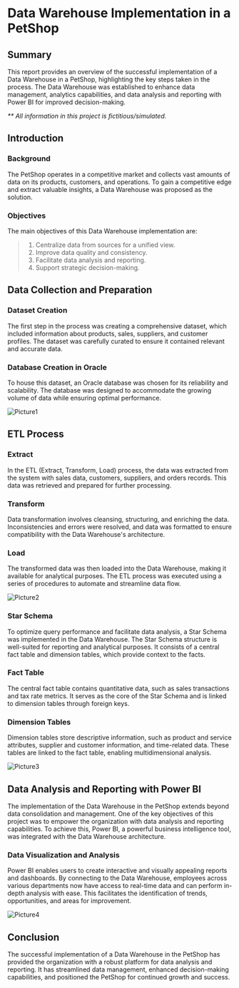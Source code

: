 # Data Warehouse Implementation in a PetShop

## Summary

This report provides an overview of the successful implementation of a Data Warehouse in a PetShop, highlighting the key steps taken in the process. The Data Warehouse was established to enhance data management, analytics capabilities, and data analysis and reporting with Power BI for improved decision-making.

_** All information in this project is fictitious/simulated._

## Introduction

### Background

The PetShop operates in a competitive market and collects vast amounts of data on its products, customers, and operations. To gain a competitive edge and extract valuable insights, a Data Warehouse was proposed as the solution.

### Objectives

The main objectives of this Data Warehouse implementation are:

> 1. Centralize data from sources for a unified view.
> 2. Improve data quality and consistency.
> 3. Facilitate data analysis and reporting.
> 4. Support strategic decision-making.

## Data Collection and Preparation

### Dataset Creation

The first step in the process was creating a comprehensive dataset, which included information about products, sales, suppliers, and customer profiles. The dataset was carefully curated to ensure it contained relevant and accurate data.

### Database Creation in Oracle

To house this dataset, an Oracle database was chosen for its reliability and scalability. The database was designed to accommodate the growing volume of data while ensuring optimal performance.

![Picture1](https://github.com/sivilopes/Data-Warehouse/assets/122314693/a39542f9-809e-4364-b7fd-5d6ddb289672)

## ETL Process

### Extract

In the ETL (Extract, Transform, Load) process, the data was extracted from the system with sales data, customers, suppliers, and orders records. This data was retrieved and prepared for further processing.

### Transform

Data transformation involves cleansing, structuring, and enriching the data. Inconsistencies and errors were resolved, and data was formatted to ensure compatibility with the Data Warehouse's architecture.

### Load

The transformed data was then loaded into the Data Warehouse, making it available for analytical purposes. The ETL process was executed using a series of procedures to automate and streamline data flow.

![Picture2](https://github.com/sivilopes/Data-Warehouse/assets/122314693/2c4a7cac-ecc8-4242-ba47-e3359985c14a)

### Star Schema

To optimize query performance and facilitate data analysis, a Star Schema was implemented in the Data Warehouse. The Star Schema structure is well-suited for reporting and analytical purposes. It consists of a central fact table and dimension tables, which provide context to the facts.

### Fact Table

The central fact table contains quantitative data, such as sales transactions and tax rate metrics. It serves as the core of the Star Schema and is linked to dimension tables through foreign keys.

### Dimension Tables

Dimension tables store descriptive information, such as product and service attributes, supplier and customer information, and time-related data. These tables are linked to the fact table, enabling multidimensional analysis.

![Picture3](https://github.com/sivilopes/Data-Warehouse/assets/122314693/c9de65cf-1964-41de-bcbc-6458af65394c)

## Data Analysis and Reporting with Power BI

The implementation of the Data Warehouse in the PetShop extends beyond data consolidation and management. One of the key objectives of this project was to empower the organization with data analysis and reporting capabilities. To achieve this, Power BI, a powerful business intelligence tool, was integrated with the Data Warehouse architecture.

### Data Visualization and Analysis

Power BI enables users to create interactive and visually appealing reports and dashboards. By connecting to the Data Warehouse, employees across various departments now have access to real-time data and can perform in-depth analysis with ease. This facilitates the identification of trends, opportunities, and areas for improvement.

![Picture4](https://github.com/sivilopes/Data-Warehouse/assets/122314693/1f46faf4-6368-4576-bfbb-dd7f012a1b4e)

## Conclusion

The successful implementation of a Data Warehouse in the PetShop has provided the organization with a robust platform for data analysis and reporting. It has streamlined data management, enhanced decision-making capabilities, and positioned the PetShop for continued growth and success.
